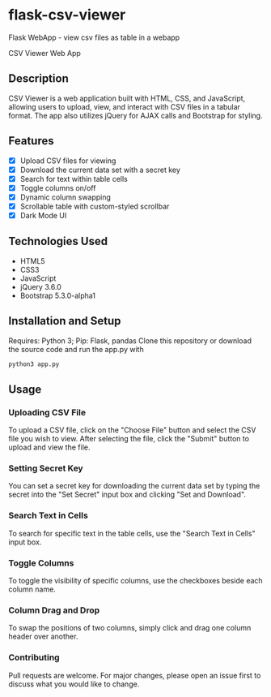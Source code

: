 # flask-csv-viewer
Flask WebApp - view csv files as table in a webapp

CSV Viewer Web App

## Description

CSV Viewer is a web application built with HTML, CSS, and JavaScript, allowing users to upload, view, and interact with CSV files in a tabular format. The app also utilizes jQuery for AJAX calls and Bootstrap for styling.

## Features

- [x]  Upload CSV files for viewing
- [x]  Download the current data set with a secret key
- [x]  Search for text within table cells
- [x]  Toggle columns on/off
- [x]  Dynamic column swapping
- [x]  Scrollable table with custom-styled scrollbar
- [x]  Dark Mode UI

## Technologies Used

- HTML5
- CSS3
- JavaScript
- jQuery 3.6.0
- Bootstrap 5.3.0-alpha1

## Installation and Setup

Requires: Python 3; Pip: Flask, pandas
Clone this repository or download the source code and run the app.py with

```python
python3 app.py
```

## Usage

### Uploading CSV File

To upload a CSV file, click on the "Choose File" button and select the CSV file you wish to view. After selecting the file, click the "Submit" button to upload and view the file.

### Setting Secret Key

You can set a secret key for downloading the current data set by typing the secret into the "Set Secret" input box and clicking "Set and Download".

### Search Text in Cells

To search for specific text in the table cells, use the "Search Text in Cells" input box.

### Toggle Columns

To toggle the visibility of specific columns, use the checkboxes beside each column name.

### Column Drag and Drop

To swap the positions of two columns, simply click and drag one column header over another.

### Contributing

Pull requests are welcome. For major changes, please open an issue first to discuss what you would like to change.



